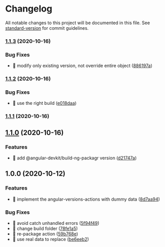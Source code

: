 # Changelog

All notable changes to this project will be documented in this file. See [standard-version](https://github.com/conventional-changelog/standard-version) for commit guidelines.

### [1.1.3](https://github.com/ngworker/angular-versions-action/compare/v1.1.2...v1.1.3) (2020-10-16)


### Bug Fixes

* 🐛 modify only existing version, not override entire object ([886197a](https://github.com/ngworker/angular-versions-action/commit/886197a9fd445d3302ec334f859547d402e92301))

### [1.1.2](https://github.com/ngworker/angular-versions-action/compare/v1.1.1...v1.1.2) (2020-10-16)


### Bug Fixes

* 🐛 use the right build ([e018daa](https://github.com/ngworker/angular-versions-action/commit/e018daae97c946c3d8e5082d78263ee95a7a8ffd))

### [1.1.1](https://github.com/ngworker/angular-versions-action/compare/v1.1.0...v1.1.1) (2020-10-16)

## [1.1.0](https://github.com/ngworker/angular-versions-action/compare/v1.0.0...v1.1.0) (2020-10-16)


### Features

* 🎸 add @angular-devkit/build-ng-packagr version ([d21747a](https://github.com/ngworker/angular-versions-action/commit/d21747a39c0bb5595e9d428ebbbf16b64dd7eae2))

## 1.0.0 (2020-10-12)


### Features

* 🎸 implement the angular-versions-actions with dummy data ([8d7aa94](https://github.com/ngworker/angular-versions-action/commit/8d7aa94b8b67853a4f57183422a70e62198a379e))


### Bug Fixes

* 🐛 avoid catch unhandled errors ([5f94f49](https://github.com/ngworker/angular-versions-action/commit/5f94f497b014bd45541ec23508dbfc0b9c11cada))
* 🐛 change build folder ([78fe1a5](https://github.com/ngworker/angular-versions-action/commit/78fe1a53e3f2442340aaa4bf4fa5a38f6e42a2e4))
* 🐛 re-package action ([59b768e](https://github.com/ngworker/angular-versions-action/commit/59b768e2078337c1d77a036eb02309faf98afe84))
* 🐛 use real data to replace ([be6eeb2](https://github.com/ngworker/angular-versions-action/commit/be6eeb250ac10c3f5becacb55c6703b393de6d03))

